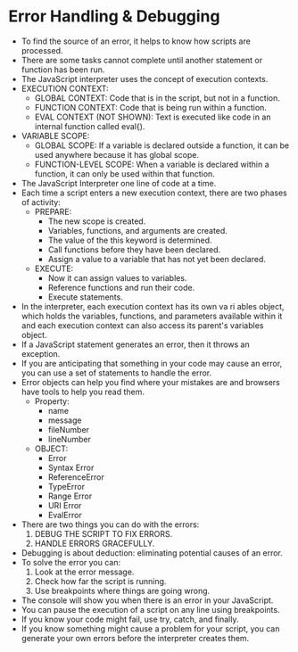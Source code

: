 # Error Handling & Debugging
- To find the source of an error, it helps to know how scripts are processed. 
- There are some tasks cannot complete until another statement or function has been run.
- The JavaScript interpreter uses the concept of execution contexts. 
- EXECUTION CONTEXT:
  - GLOBAL CONTEXT: Code that is in the script, but not in a function. 
  - FUNCTION CONTEXT: Code that is being run within a function.
  - EVAL CONTEXT (NOT SHOWN): Text is executed like code in an internal function called eval{).
- VARIABLE SCOPE:
  - GLOBAL SCOPE: If a variable is declared outside a function, it can be used anywhere because it has global scope. 
  - FUNCTION-LEVEL SCOPE: When a variable is declared within a function, it can only be used within that function.
- The JavaScript Interpreter one line of code at a time.
- Each time a script enters a new execution context, there are two phases of activity: 
  - PREPARE:
     - The new scope is created.
     - Variables, functions, and arguments are created.
     - The value of the this keyword is determined.
     - Call functions before they have been declared.
     - Assign a value to a variable that has not yet been declared.
  - EXECUTE:
     - Now it can assign values to variables.
     - Reference functions and run their code.
     - Execute statements.
- In the interpreter, each execution context has its own va ri ables object, which holds the variables, functions, and parameters available within it and each execution context can also access its parent's variables object. 
- If a JavaScript statement generates an error, then it throws an exception.
- If you are anticipating that something in your code may cause an error, you can use a set of statements
to handle the error.
- Error objects can help you find where your mistakes are and browsers have tools to help you read them.
  - Property:
     - name 
     - message 
     - fileNumber 
     - lineNumber
  - OBJECT:
     - Error
     - Syntax Error
     - ReferenceError
     - TypeError
     - Range Error
     - URI Error
     - EvalError
- There are two things you can do with the errors:
  1. DEBUG THE SCRIPT TO FIX ERRORS.
  2. HANDLE ERRORS GRACEFULLY.
- Debugging is about deduction: eliminating potential causes of an error. 
- To solve the error you can:
  1. Look at the error message.
  2. Check how far the script is running.
  3. Use breakpoints where things are going wrong.
- The console will show you when there is an error in your JavaScript. 
- You can pause the execution of a script on any line using breakpoints.  
- If you know your code might fail, use try, catch, and finally. 
- If you know something might cause a problem for your script, you can generate your own errors before the interpreter creates them. 

